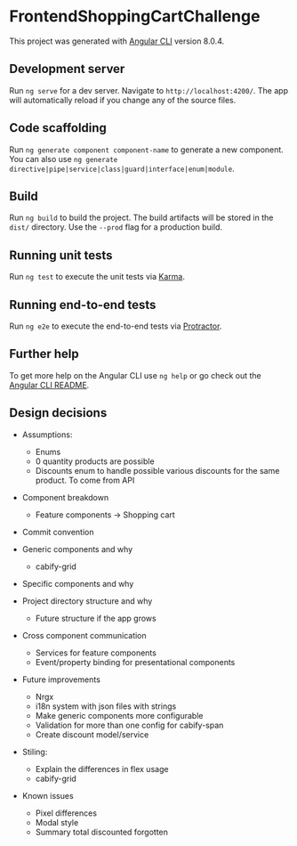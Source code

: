 # FrontendShoppingCartChallenge

This project was generated with [Angular CLI](https://github.com/angular/angular-cli) version 8.0.4.

## Development server

Run `ng serve` for a dev server. Navigate to `http://localhost:4200/`. The app will automatically reload if you change any of the source files.

## Code scaffolding

Run `ng generate component component-name` to generate a new component. You can also use `ng generate directive|pipe|service|class|guard|interface|enum|module`.

## Build

Run `ng build` to build the project. The build artifacts will be stored in the `dist/` directory. Use the `--prod` flag for a production build.

## Running unit tests

Run `ng test` to execute the unit tests via [Karma](https://karma-runner.github.io).

## Running end-to-end tests

Run `ng e2e` to execute the end-to-end tests via [Protractor](http://www.protractortest.org/).

## Further help

To get more help on the Angular CLI use `ng help` or go check out the [Angular CLI README](https://github.com/angular/angular-cli/blob/master/README.md).

## Design decisions

* Assumptions:
    * Enums
    * 0 quantity products are possible
    * Discounts enum to handle possible various discounts 
    for the same product. To come from API
    
* Component breakdown
    * Feature components -> Shopping cart
* Commit convention
* Generic components and why
    * cabify-grid
* Specific components and why
* Project directory structure and why
    * Future structure if the app grows
* Cross component communication
    * Services for feature components
    * Event/property binding for presentational components
* Future improvements
    * Nrgx
    * i18n system with json files with strings
    * Make generic components more configurable
    * Validation for more than one config for cabify-span
    * Create discount model/service
* Stiling:
    * Explain the differences in flex usage
    * cabify-grid
* Known issues
    * Pixel differences
    * Modal style
    * Summary total discounted forgotten
